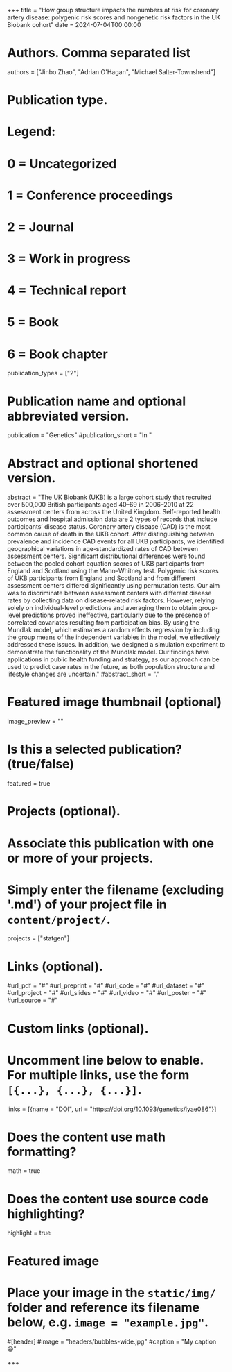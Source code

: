 +++
title = "How group structure impacts the numbers at risk for coronary artery disease: polygenic risk scores and nongenetic risk factors in the UK Biobank cohort"
date = 2024-07-04T00:00:00

# Authors. Comma separated list
authors = ["Jinbo Zhao", "Adrian O'Hagan", "Michael Salter-Townshend"]

# Publication type.
# Legend:
# 0 = Uncategorized
# 1 = Conference proceedings
# 2 = Journal
# 3 = Work in progress
# 4 = Technical report
# 5 = Book
# 6 = Book chapter
publication_types = ["2"]

# Publication name and optional abbreviated version.
publication = "Genetics"
#publication_short = "In "

# Abstract and optional shortened version.
abstract = "The UK Biobank (UKB) is a large cohort study that recruited over 500,000 British participants aged 40–69 in 2006–2010 at 22 assessment centers from across the United Kingdom. Self-reported health outcomes and hospital admission data are 2 types of records that include participants’ disease status. Coronary artery disease (CAD) is the most common cause of death in the UKB cohort. After distinguishing between prevalence and incidence CAD events for all UKB participants, we identified geographical variations in age-standardized rates of CAD between assessment centers. Significant distributional differences were found between the pooled cohort equation scores of UKB participants from England and Scotland using the Mann–Whitney test. Polygenic risk scores of UKB participants from England and Scotland and from different assessment centers differed significantly using permutation tests. Our aim was to discriminate between assessment centers with different disease rates by collecting data on disease-related risk factors. However, relying solely on individual-level predictions and averaging them to obtain group-level predictions proved ineffective, particularly due to the presence of correlated covariates resulting from participation bias. By using the Mundlak model, which estimates a random effects regression by including the group means of the independent variables in the model, we effectively addressed these issues. In addition, we designed a simulation experiment to demonstrate the functionality of the Mundlak model. Our findings have applications in public health funding and strategy, as our approach can be used to predict case rates in the future, as both population structure and lifestyle changes are uncertain."
#abstract_short = "."

# Featured image thumbnail (optional)
image_preview = ""

# Is this a selected publication? (true/false)
featured = true 

# Projects (optional).
#   Associate this publication with one or more of your projects.
#   Simply enter the filename (excluding '.md') of your project file in `content/project/`.
projects = ["statgen"]

# Links (optional).
#url_pdf = "#"
#url_preprint = "#"
#url_code = "#"
#url_dataset = "#"
#url_project = "#"
#url_slides = "#"
#url_video = "#"
#url_poster = "#"
#url_source = "#"

# Custom links (optional).
#   Uncomment line below to enable. For multiple links, use the form `[{...}, {...}, {...}]`.
links = [{name = "DOI", url = "https://doi.org/10.1093/genetics/iyae086"}]

# Does the content use math formatting?
math = true

# Does the content use source code highlighting?
highlight = true

# Featured image
# Place your image in the `static/img/` folder and reference its filename below, e.g. `image = "example.jpg"`.
#[header]
#image = "headers/bubbles-wide.jpg"
#caption = "My caption :smile:"

+++

